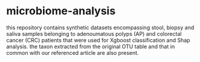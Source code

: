 # microbiome-analysis
this repository contains synthetic datasets encompassing stool, biopsy and saliva samples belonging to adenoumatous polyps (AP) and colorectal cancer (CRC) patients that were used for Xgboost classification and Shap analysis. the taxon extracted from the original OTU table and that in common with our referenced article are also present.

